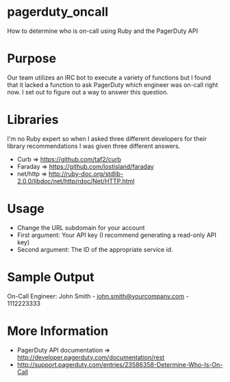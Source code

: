 pagerduty_oncall
================
How to determine who is on-call using Ruby and the PagerDuty API

Purpose
=======
Our team utilizes an IRC bot to execute a variety of functions but I found that it lacked a function to ask PagerDuty which engineer was on-call right now.  I set out to figure out a way to answer this question.

Libraries
=========
I'm no Ruby expert so when I asked three different developers for their library recommendations I was given three different answers.
* Curb => https://github.com/taf2/curb
* Faraday => https://github.com/lostisland/faraday
* net/http => http://ruby-doc.org/stdlib-2.0.0/libdoc/net/http/rdoc/Net/HTTP.html

Usage
=====
* Change the URL subdomain for your account
* First argument: Your API key (I recommend generating a read-only API key)
* Second argument: The ID of the appropriate service id.

Sample Output
=============
On-Call Engineer: John Smith - john.smith@yourcompany.com - 1112223333

More Information
================
* PagerDuty API documentation => http://developer.pagerduty.com/documentation/rest
* http://support.pagerduty.com/entries/23586358-Determine-Who-Is-On-Call
